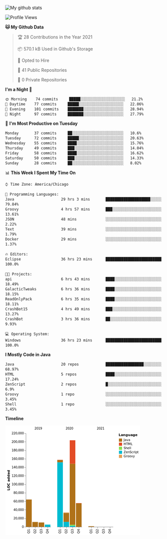 ![My github stats](https://github-readme-stats.vercel.app/api?username=romvoid95&theme=gruvbox&include_all_commits=true&show_icons=true")

<!--START_SECTION:waka-->
![Profile Views](http://img.shields.io/badge/Profile%20Views-1-blue)

**🐱 My Github Data** 

> 🏆 28 Contributions in the Year 2021
 > 
> 📦 570.1 kB Used in Github's Storage 
 > 
> 💼 Opted to Hire
 > 
> 📜 41 Public Repositories 
 > 
> 🔑 0 Private Repositories  
 > 
**I'm a Night 🦉** 

```text
🌞 Morning    74 commits     █████░░░░░░░░░░░░░░░░░░░░   21.2% 
🌆 Daytime    77 commits     █████░░░░░░░░░░░░░░░░░░░░   22.06% 
🌃 Evening    101 commits    ███████░░░░░░░░░░░░░░░░░░   28.94% 
🌙 Night      97 commits     ███████░░░░░░░░░░░░░░░░░░   27.79%

```
📅 **I'm Most Productive on Tuesday** 

```text
Monday       37 commits     ██░░░░░░░░░░░░░░░░░░░░░░░   10.6% 
Tuesday      72 commits     █████░░░░░░░░░░░░░░░░░░░░   20.63% 
Wednesday    55 commits     ████░░░░░░░░░░░░░░░░░░░░░   15.76% 
Thursday     49 commits     ███░░░░░░░░░░░░░░░░░░░░░░   14.04% 
Friday       58 commits     ████░░░░░░░░░░░░░░░░░░░░░   16.62% 
Saturday     50 commits     ███░░░░░░░░░░░░░░░░░░░░░░   14.33% 
Sunday       28 commits     ██░░░░░░░░░░░░░░░░░░░░░░░   8.02%

```


📊 **This Week I Spent My Time On** 

```text
⌚︎ Time Zone: America/Chicago

💬 Programming Languages: 
Java                     29 hrs 3 mins       ████████████████████░░░░░   79.84% 
Groovy                   4 hrs 57 mins       ███░░░░░░░░░░░░░░░░░░░░░░   13.61% 
JSON                     48 mins             ░░░░░░░░░░░░░░░░░░░░░░░░░   2.22% 
Text                     39 mins             ░░░░░░░░░░░░░░░░░░░░░░░░░   1.79% 
Docker                   29 mins             ░░░░░░░░░░░░░░░░░░░░░░░░░   1.37%

🔥 Editors: 
Eclipse                  36 hrs 23 mins      █████████████████████████   100.0%

🐱‍💻 Projects: 
api                      6 hrs 43 mins       ████░░░░░░░░░░░░░░░░░░░░░   18.49% 
GalacticTweaks           6 hrs 36 mins       ████░░░░░░░░░░░░░░░░░░░░░   18.15% 
ReadOnlyPack             6 hrs 35 mins       ████░░░░░░░░░░░░░░░░░░░░░   18.11% 
CrashBot15               4 hrs 49 mins       ███░░░░░░░░░░░░░░░░░░░░░░   13.27% 
CrashBot                 3 hrs 36 mins       ██░░░░░░░░░░░░░░░░░░░░░░░   9.93%

💻 Operating System: 
Windows                  36 hrs 23 mins      █████████████████████████   100.0%

```

**I Mostly Code in Java** 

```text
Java                     20 repos            █████████████████░░░░░░░░   68.97% 
HTML                     5 repos             ████░░░░░░░░░░░░░░░░░░░░░   17.24% 
ZenScript                2 repos             █░░░░░░░░░░░░░░░░░░░░░░░░   6.9% 
Groovy                   1 repo              ░░░░░░░░░░░░░░░░░░░░░░░░░   3.45% 
Shell                    1 repo              ░░░░░░░░░░░░░░░░░░░░░░░░░   3.45%

```


**Timeline**

![Chart not found](https://raw.githubusercontent.com/ROMVoid95/ROMVoid95/master/charts/bar_graph.png) 


<!--END_SECTION:waka-->
